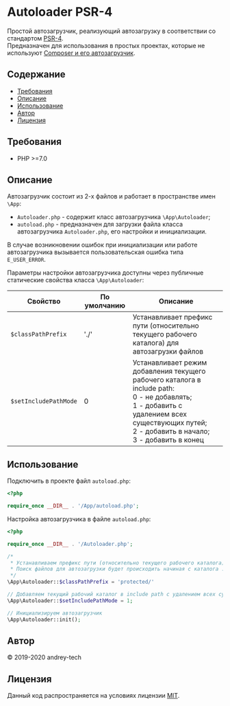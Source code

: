 # Autoloader PSR-4

Простой автозагрузчик, реализующий автозагрузку в соответствии со стандартом [PSR-4](https://www.php-fig.org/psr/psr-4/).   
Предназначен для использования в простых проектах, которые не используют [Composer и его автозагрузчик](https://getcomposer.org/doc/01-basic-usage.md#autoloading).

## Содержание
<!-- MarkdownTOC levels="1,2,3,4,5,6" autoanchor="true" autolink="true" -->

- [Требования](#%D0%A2%D1%80%D0%B5%D0%B1%D0%BE%D0%B2%D0%B0%D0%BD%D0%B8%D1%8F)
- [Описание](#%D0%9E%D0%BF%D0%B8%D1%81%D0%B0%D0%BD%D0%B8%D0%B5)
- [Использование](#%D0%98%D1%81%D0%BF%D0%BE%D0%BB%D1%8C%D0%B7%D0%BE%D0%B2%D0%B0%D0%BD%D0%B8%D0%B5)
- [Автор](#%D0%90%D0%B2%D1%82%D0%BE%D1%80)
- [Лицензия](#%D0%9B%D0%B8%D1%86%D0%B5%D0%BD%D0%B7%D0%B8%D1%8F)

<!-- /MarkdownTOC -->

<a id="%D0%A2%D1%80%D0%B5%D0%B1%D0%BE%D0%B2%D0%B0%D0%BD%D0%B8%D1%8F"></a>
## Требования

- PHP >=7.0

<a id="%D0%9E%D0%BF%D0%B8%D1%81%D0%B0%D0%BD%D0%B8%D0%B5"></a>
## Описание

Автозагрузчик состоит из 2-х файлов и работает в пространстве имен `\App`:

- `Autoloader.php` - содержит класс автозагрузчика `\App\Autoloader`;
- `autoload.php` - предназначен для загрузки файла класса автозагрузчика `Autoloader.php`, его настройки и инициализации.

В случае возникновении ошибок при инициализации или работе автозагрузчика вызываетcя пользовательская ошибка типа `E_USER_ERROR`.

Параметры настройки автозагрузчика доступны через публичные статические свойства класса `\App\Autoloader`:

Свойство                | По умолчанию | Описание
----------------------- | ------------ | --------
`$classPathPrefix`      | './'         | Устанавливает префикс пути (относительно текущего рабочего каталога) для автозагрузки файлов
`$setIncludePathMode`   | 0            | Устанавливает режим добавления текущего рабочего каталога в include path:<br> 0 - не добавлять;<br> 1 - добавить с удалением всех существующих путей;<br> 2 - добавить в начало;<br> 3 - добавить в конец



<a id="%D0%98%D1%81%D0%BF%D0%BE%D0%BB%D1%8C%D0%B7%D0%BE%D0%B2%D0%B0%D0%BD%D0%B8%D0%B5"></a>
## Использование

Подключить в проекте файл `autoload.php`:
```php
<?php

require_once __DIR__ . '/App/autoload.php';


```

Настройка автозагрузчика в файле `autoload.php`:
```php
<?php

require_once __DIR__ . '/Autoloader.php';

/*
 * Устанавливаем префикс пути (относительно текущего рабочего каталога) для автозагрузки файлов.
 * Поиск файлов для автозагрузки будет происходить начиная с каталога ./protected/
 */
\App\Autoloader::$classPathPrefix = 'protected/'

// Добавляем текущий рабочий каталог в include path с удалением всех существующих путей
\App\Autoloader::$setIncludePathMode = 1;

// Инициализируем автозагрузчик
\App\Autoloader::init();
```

<a id="%D0%90%D0%B2%D1%82%D0%BE%D1%80"></a>
## Автор
© 2019-2020 andrey-tech

<a id="%D0%9B%D0%B8%D1%86%D0%B5%D0%BD%D0%B7%D0%B8%D1%8F"></a>
## Лицензия
Данный код распространяется на условиях лицензии [MIT](./LICENSE).
